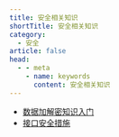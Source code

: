 ```yaml
---
title: 安全相关知识
shortTitle: 安全相关知识
category:
  - 安全
article: false 
head:
  - - meta
    - name: keywords
      content: 安全相关知识
---
```



* [数据加解密知识入门](./data-security.md)
* [接口安全措施](./api-security.md)
